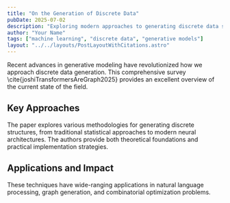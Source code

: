 ```yaml
---
title: "On the Generation of Discrete Data"
pubDate: 2025-07-02
description: "Exploring modern approaches to generating discrete data structures using advanced machine learning techniques"
author: "Your Name"
tags: ["machine learning", "discrete data", "generative models"]
layout: "../../layouts/PostLayoutWithCitations.astro"
---
```


Recent advances in generative modeling have revolutionized how we approach discrete data generation. This comprehensive survey \cite{joshiTransformersAreGraph2025} provides an excellent overview of the current state of the field.

## Key Approaches

The paper explores various methodologies for generating discrete structures, from traditional statistical approaches to modern neural architectures. The authors provide both theoretical foundations and practical implementation strategies.

## Applications and Impact

These techniques have wide-ranging applications in natural language processing, graph generation, and combinatorial optimization problems.

